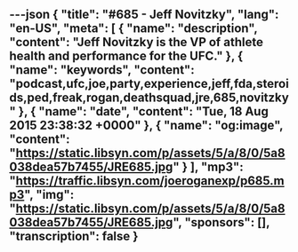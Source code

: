 ---json
{
  "title": "#685 - Jeff Novitzky",
  "lang": "en-US",
  "meta": [
    {
      "name": "description",
      "content": "Jeff Novitzky is the VP of athlete health and performance for the UFC."
    },
    {
      "name": "keywords",
      "content": "podcast,ufc,joe,party,experience,jeff,fda,steroids,ped,freak,rogan,deathsquad,jre,685,novitzky"
    },
    {
      "name": "date",
      "content": "Tue, 18 Aug 2015 23:38:32 +0000"
    },
    {
      "name": "og:image",
      "content": "https://static.libsyn.com/p/assets/5/a/8/0/5a8038dea57b7455/JRE685.jpg"
    }
  ],
  "mp3": "https://traffic.libsyn.com/joeroganexp/p685.mp3",
  "img": "https://static.libsyn.com/p/assets/5/a/8/0/5a8038dea57b7455/JRE685.jpg",
  "sponsors": [],
  "transcription": false
}
---
<episode-header />

<timemark seconds="0" />

<transcribe-call-to-action />

<episode-footer />